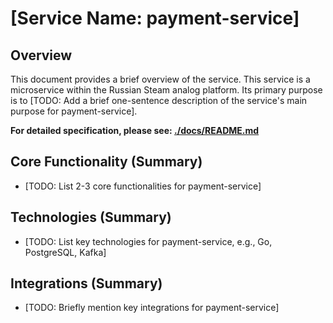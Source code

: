 # [Service Name: payment-service]

## Overview

This document provides a brief overview of the service.
This service is a microservice within the Russian Steam analog platform. Its primary purpose is to [TODO: Add a brief one-sentence description of the service's main purpose for payment-service].

**For detailed specification, please see: [./docs/README.md](./docs/README.md)**

## Core Functionality (Summary)

*   [TODO: List 2-3 core functionalities for payment-service]

## Technologies (Summary)

*   [TODO: List key technologies for payment-service, e.g., Go, PostgreSQL, Kafka]

## Integrations (Summary)

*   [TODO: Briefly mention key integrations for payment-service]

